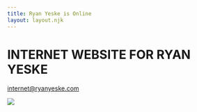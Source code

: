 ```yaml
---
title: Ryan Yeske is Online
layout: layout.njk
---
```


# INTERNET WEBSITE FOR RYAN YESKE

internet@ryanyeske.com

<img src="https://i.imgur.com/lHwOoaR.png"/>
